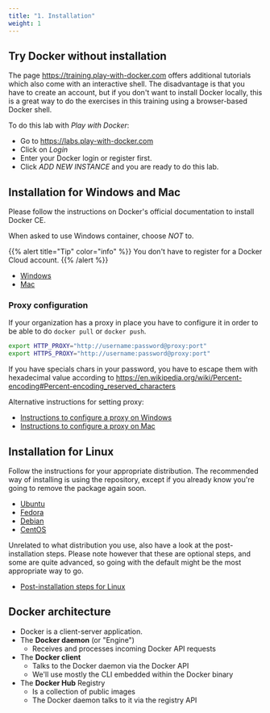 ```yaml
---
title: "1. Installation"
weight: 1
---
```


## Try Docker without installation

The page <https://training.play-with-docker.com> offers additional tutorials which also come with an interactive shell. The disadvantage is that you have to create an account, but if you don't want to install Docker locally, this is a great way to do the exercises in this training using a browser-based Docker shell.

To do this lab with *Play with Docker*:

* Go to <https://labs.play-with-docker.com>
* Click on *Login*
* Enter your Docker login or register first.
* Click *ADD NEW INSTANCE* and you are ready to do this lab.


## Installation for Windows and Mac

Please follow the instructions on Docker's official documentation to install Docker CE.

When asked to use Windows container, choose _NOT_ to.

{{% alert title="Tip" color="info" %}}
You don't have to register for a Docker Cloud account.
{{% /alert %}}

* [Windows](https://docs.docker.com/docker-for-windows/install/#install-docker-for-windows-desktop-app)
* [Mac](https://docs.docker.com/docker-for-mac/install/)


### Proxy configuration

If your organization has a proxy in place you have to configure it in order to be able to do `docker pull` or `docker push`.

```bash
export HTTP_PROXY="http://username:password@proxy:port"
export HTTPS_PROXY="http://username:password@proxy:port"
```

If you have specials chars in your password, you have to escape them with hexadecimal value according to https://en.wikipedia.org/wiki/Percent-encoding#Percent-encoding_reserved_characters

Alternative instructions for setting proxy:

* [Instructions to configure a proxy on Windows](https://docs.microsoft.com/en-us/virtualization/windowscontainers/manage-docker/configure-docker-daemon#proxy-configuration)
* [Instructions to configure a proxy on Mac](https://docs.docker.com/docker-for-mac/#proxies)


## Installation for Linux

Follow the instructions for your appropriate distribution. The recommended way of installing is using the repository, except if you already know you're going to remove the package again soon.

* [Ubuntu](https://docs.docker.com/install/linux/docker-ce/ubuntu/)
* [Fedora](https://docs.docker.com/install/linux/docker-ce/fedora/)
* [Debian](https://docs.docker.com/install/linux/docker-ce/debian/)
* [CentOS](https://docs.docker.com/install/linux/docker-ce/centos/)

Unrelated to what distribution you use, also have a look at the post-installation steps. Please note however that these are optional steps, and some are quite advanced, so going with the default might be the most appropriate way to go.

* [Post-installation steps for Linux](https://docs.docker.com/install/linux/linux-postinstall/)


## Docker architecture

* Docker is a client-server application.
* The **Docker daemon** (or "Engine")
  * Receives and processes incoming Docker API requests
* The **Docker client**
  * Talks to the Docker daemon via the Docker API
  * We'll use mostly the CLI embedded within the Docker binary
* The **Docker Hub** Registry
  * Is a collection of public images
  * The Docker daemon talks to it via the registry API
